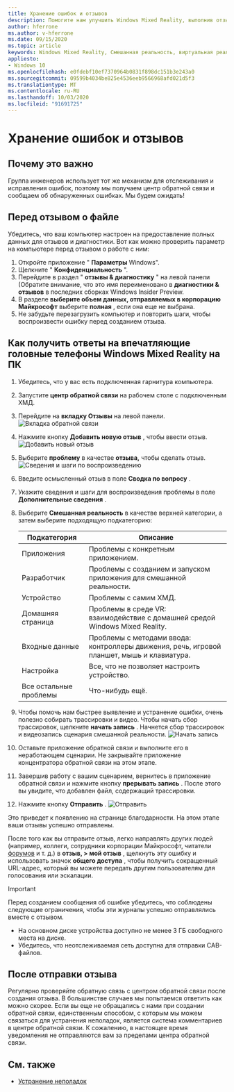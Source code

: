 ```yaml
---
title: Хранение ошибок и отзывов
description: Помогите нам улучшить Windows Mixed Reality, выполнив отзыв, используя правильные категории в приложении "центр обратной связи".
author: hferrone
ms.author: v-hferrone
ms.date: 09/15/2020
ms.topic: article
keywords: Windows Mixed Reality, Смешанная реальность, виртуальная реальность, VR, MR, обратная связь, центр обратной связи, ошибки
appliesto:
- Windows 10
ms.openlocfilehash: e0fdebf10ef7370964b0831f898dc151b3e243a0
ms.sourcegitcommit: 09599b4034be825e4536eeb9566968afd021d5f3
ms.translationtype: MT
ms.contentlocale: ru-RU
ms.lasthandoff: 10/03/2020
ms.locfileid: "91691725"
---
```

# <a name="filing-bugs-and-feedback"></a>Хранение ошибок и отзывов

## <a name="why-its-important"></a>Почему это важно

Группа инженеров использует тот же механизм для отслеживания и исправления ошибок, поэтому мы получаем центр обратной связи и сообщаем об обнаруженных ошибках. Мы будем ожидать!

## <a name="before-you-file-feedback"></a>Перед отзывом о файле

Убедитесь, что ваш компьютер настроен на предоставление полных данных для отзывов и диагностики. Вот как можно проверить параметр на компьютере перед отзывом о работе с ним:
1. Откройте приложение " **Параметры** Windows".
2. Щелкните " **Конфиденциальность** ".
3. Перейдите в раздел " **отзывы & диагностику** " на левой панели (Обратите внимание, что это имя переименовано в **диагностики & отзывов** в последних сборках Windows Insider Preview.
4. В разделе **выберите объем данных, отправляемых в корпорацию Майкрософт** выберите **полная** , если она еще не выбрана.
5. Не забудьте перезагрузить компьютер и повторить шаги, чтобы воспроизвести ошибку перед созданием отзыва.

## <a name="how-to-file-feedback-for-windows-mixed-reality-immersive-headsets-on-pc"></a>Как получить ответы на впечатляющие головные телефоны Windows Mixed Reality на ПК
1. Убедитесь, что у вас есть подключенная гарнитура компьютера.
2. Запустите **центр обратной связи** на рабочем столе с подключенным ХМД.
3. Перейдите на **вкладку Отзывы** на левой панели. ![Вкладка обратной связи](images/feedback1.png) 
4. Нажмите кнопку **Добавить новую отзыв** , чтобы ввести отзыв. ![Добавить новый отзыв](images/feedback2.png)
5. Выберите **проблему** в качестве **отзыва,** чтобы сделать отзыв. ![Сведения и шаги по воспроизведению](images/feedback3.png)
6. Введите осмысленный отзыв в поле **Сводка по вопросу** .
7. Укажите сведения и шаги для воспроизведения проблемы в поле **Дополнительные сведения** .
8. Выберите **Смешанная реальность** в качестве верхней категории, а затем выберите подходящую подкатегорию:

   | Подкатегория      | Описание                                                                           |
   |------------------|---------------------------------------------------------------------------------------|
   | Приложения             | Проблемы с конкретным приложением.                                                   |
   | Разработчик        | Проблемы с созданием и запуском приложения для смешанной реальности.                               |
   | Устройство           | Проблемы с самим ХМД.                                                           |
   | Домашняя страница  | Проблемы в среде VR: взаимодействие с домашней средой Windows Mixed Reality.    |
   | Входные данные            | Проблемы с методами ввода: контроллеры движения, речь, игровой планшет, мышь и клавиатура.|
   | Настройка           | Все, что не позволяет настроить устройство.                           |
   | Все остальные проблемы | Что-нибудь ещё.                                                                        |


9. Чтобы помочь нам быстрее выявление и устранение ошибки, очень полезно собирать трассировки и видео. Чтобы начать сбор трассировок, щелкните **начать запись** . Начнется сбор трассировок и видеозапись сценария смешанной реальности. ![ Начать запись](images/feedback4.png)
10. Оставьте приложение обратной связи и выполните его в неработающем сценарии. Не закрывайте приложение концентратора обратной связи на этом этапе.
11. Завершив работу с вашим сценарием, вернитесь в приложение обратной связи и нажмите кнопку **прерывать запись** . После этого вы увидите, что добавлен файл, содержащий трассировки.
12. Нажмите кнопку **Отправить** . ![ Отправить](images/feedback5.png)

Это приведет к появлению на странице благодарности. На этом этапе ваши отзывы успешно отправлены. 

После того как вы отправите отзыв, легко направлять других людей (например, коллеги, сотрудники корпорации Майкрософт, читатели [форумов](https://forums.hololens.com/) и т. д.) в **отзыв, > мой отзыв** , щелкнуть эту ошибку и использовать значок **общего доступа** , чтобы получить сокращенный URL-адрес, который вы можете передать другим пользователям для голосования или эскалации.

> [!IMPORTANT]
> Перед созданием сообщения об ошибке убедитесь, что соблюдены следующие ограничения, чтобы эти журналы успешно отправлялись вместе с отзывом.
>    * На основном диске устройства доступно не менее 3 ГБ свободного места на диске.
>    * Убедитесь, что неотслеживаемая сеть доступна для отправки CAB-файлов.


## <a name="after-filing-feedback"></a>После отправки отзыва

Регулярно проверяйте обратную связь с центром обратной связи после создания отзыва. В большинстве случаев мы попытаемся ответить как можно скорее. Если вы еще не обращались с нами при создании обратной связи, единственным способом, с которым мы можем связаться для устранения неполадок, является система комментариев в центре обратной связи. К сожалению, в настоящее время уведомления не отправляются вам за пределами центра обратной связи.


## <a name="see-also"></a>См. также
* [Устранение неполадок](troubleshooting-windows-mixed-reality.md)


